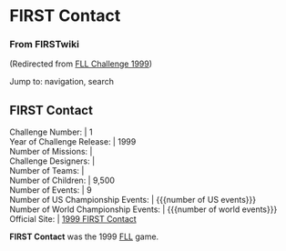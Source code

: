 # FIRST Contact

### From FIRSTwiki

(Redirected from [FLL Challenge
1999](/index.php?title=FLL_Challenge_1999&redirect=no "FLL Challenge 1999" ))

Jump to: navigation, search

FIRST Contact  
---  
Challenge Number: | 1  
Year of Challenge Release: | 1999  
Number of Missions: |  
Challenge Designers: |  
Number of Teams: |  
Number of Children: | 9,500  
Number of Events: | 9  
Number of US Championship Events: | {{{number of US events}}}  
Number of World Championship Events: | {{{number of world events}}}  
Official Site: | [1999 FIRST
Contact](http://www.firstlegoleague.org/default.aspx?pid=490
"http://www.firstlegoleague.org/default.aspx?pid=490" )  
  
**FIRST Contact** was the 1999 [FLL](FLL "FLL" ) game. 

